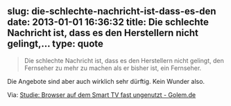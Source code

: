 slug: die-schlechte-nachricht-ist-dass-es-den
date: 2013-01-01 16:36:32
title: Die schlechte Nachricht ist, dass es den Herstellern nicht gelingt,...
type: quote
---

> Die schlechte Nachricht ist, dass es den Herstellern nicht gelingt, den Fernseher zu mehr zu machen als er bisher ist, ein Fernseher.

Die Angebote sind aber auch wirklich sehr dürftig. Kein Wunder also.

 Via: [Studie: Browser auf dem Smart TV fast ungenutzt - Golem.de](http://www.golem.de/news/smart-tv-online-hd-fernseher-werden-fast-nur-fuer-filme-genutzt-1212-96569.html)
